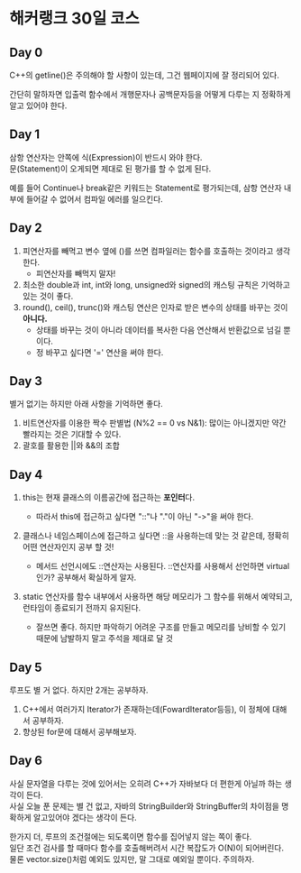 # 해커랭크 30일 코스

## Day 0

C++의 getline()은 주의해야 할 사항이 있는데, 그건 웹페이지에 잘 정리되어 있다.  

> 

간단히 말하자면 입출력 함수에서 개행문자나 공백문자등을 어떻게 다루는 지 정확하게 알고 있어야 한다.

## Day 1

삼항 연산자는 안쪽에 식(Expression)이 반드시 와야 한다.  
문(Statement)이 오게되면 제대로 된 평가를 할 수 없게 된다.  


예를 들어 Continue나 break같은 키워드는 Statement로 평가되는데, 삼항 연산자 내부에 들어갈 수 없어서 컴파일 에러를 일으킨다.  

## Day 2

1. 피연산자를 빼먹고 변수 옆에 ()를 쓰면 컴파일러는 함수를 호출하는 것이라고 생각한다.
	* 피연산자를 빼먹지 말자!
2. 최소한 double과 int, int와 long, unsigned와 signed의 캐스팅 규칙은 기억하고 있는 것이 좋다.
3. round(), ceil(), trunc()와 캐스팅 연산은 인자로 받은 변수의 상태를 바꾸는 것이 **아니다.**
	* 상태를 바꾸는 것이 아니라 데이터를 복사한 다음 연산해서 반환값으로 넘길 뿐이다.
	* 정 바꾸고 싶다면 '=' 연산을 써야 한다.

## Day 3

별거 없기는 하지만 아래 사항을 기억하면 좋다.  

1. 비트연산자를 이용한 짝수 판별법 (N%2 == 0 vs N&1): 많이는 아니겠지만 약간 빨라지는 것은 기대할 수 있다.
2. 괄호를 활용한 ||와 &&의 조합

## Day 4

1. this는 현재 클래스의 이름공간에 접근하는 **포인터**다.  
	* 따라서 this에 접근하고 싶다면 "::"나 "."이 아닌 "->"을 써야 한다.

2. 클래스나 네임스페이스에 접근하고 싶다면 ::을 사용하는데 맞는 것 같은데, 정확히 어떤 연산자인지 공부 할 것!
	* 메서드 선언시에도 ::연산자는 사용된다. ::연산자를 사용해서 선언하면 virtual인가? 공부해서 확실하게 알자.

3. static 연산자를 함수 내부에서 사용하면 해당 메모리가 그 함수를 위해서 예약되고, 런타임이 종료되기 전까지 유지된다.  
	* 잘쓰면 좋다. 하지만 파악하기 어려운 구조를 만들고 메모리를 낭비할 수 있기 때문에 남발하지 말고 주석을 제대로 달 것

## Day 5

루프도 별 거 없다. 하지만 2개는 공부하자.

1. C++에서 여러가지 Iterator가 존재하는데(FowardIterator등등), 이 정체에 대해서 공부하자.
2. 향상된 for문에 대해서 공부해보자.

## Day 6

사실 문자열을 다루는 것에 있어서는 오히려 C++가 자바보다 더 편한게 아닐까 하는 생각이 든다.  
사실 오늘 푼 문제는 별 건 없고, 자바의 StringBuilder와 StringBuffer의 차이점을 명확하게 알고있어야 겠다는 생각이 든다.  


한가지 더, 루프의 조건절에는 되도록이면 함수를 집어넣지 않는 쪽이 좋다.  
일단 조건 검사를 할 때마다 함수를 호출해버려서 시간 복잡도가 O(N)이 되어버린다.  
물론 vector.size()처럼 예외도 있지만, 말 그대로 예외일 뿐이다. 주의하자.
